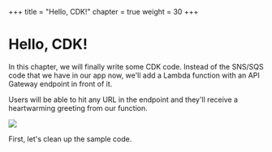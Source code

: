 +++
title = "Hello, CDK!"
chapter = true
weight = 30
+++

# Hello, CDK!

In this chapter, we will finally write some CDK code. Instead of the SNS/SQS
code that we have in our app now, we'll add a Lambda function with an API
Gateway endpoint in front of it.

Users will be able to hit any URL in the endpoint and they'll receive a
heartwarming greeting from our function.

![](images/hello-arch.png)

First, let's clean up the sample code.